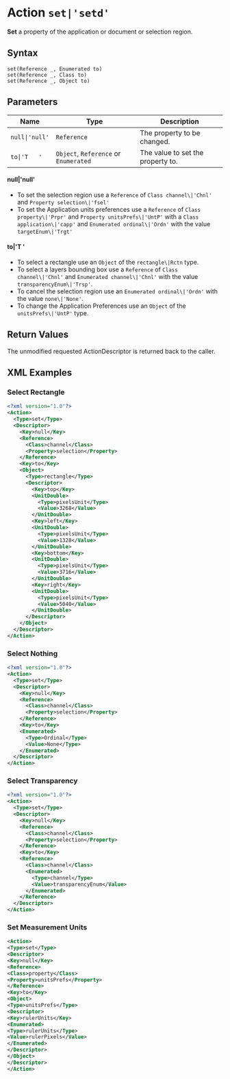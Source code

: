# Action `set|'setd'`

**Set** a property of the application or document or selection region.
## Syntax

```
set(Reference _, Enumerated to)
set(Reference _, Class to)
set(Reference _, Object to)
```

## Parameters

| Name | Type | Description
| --- | --- | --- |
`null\|'null'` | `Reference` | The property to be changed.
`to\|'T   '` | `Object`, `Reference` or `Enumerated` | The value to set the property to.  

#### null|'null'
* To set the selection region use a `Reference` of `Class channel\|'Chnl'` and `Property selection\|'fsel'`
* To set the Application units preferences use a `Reference` of `Class property\|'Prpr'` and `Property unitsPrefs\|'UntP'` with a `Class application\|'capp'` and `Enumerated ordinal\|'Ordn'` with the value `targetEnum\|'Trgt'`

#### to|'T   '
* To select a rectangle use an `Object` of the `rectangle\|Rctn` type.
* To select a layers bounding box use a `Reference` of `Class channel\|'Chnl'` and `Enumerated channel\|'Chnl'` with the value `transparencyEnum\|'Trsp'`.
* To cancel the selection region use an `Enumerated ordinal\|'Ordn'` with the value `none\|'None'`.
* To change the Application Preferences use an `Object` of the `unitsPrefs\|'UntP'` type.



## Return Values

The unmodified requested ActionDescriptor is returned back to the caller.

## XML Examples
### Select Rectangle
```xml
<?xml version="1.0"?>
<Action>
  <Type>set</Type>
  <Descriptor>
    <Key>null</Key>
    <Reference>
      <Class>channel</Class>
      <Property>selection</Property>
    </Reference>
    <Key>to</Key>
    <Object>
      <Type>rectangle</Type>
      <Descriptor>
        <Key>top</Key>
        <UnitDouble>
          <Type>pixelsUnit</Type>
          <Value>3268</Value>
        </UnitDouble>
        <Key>left</Key>
        <UnitDouble>
          <Type>pixelsUnit</Type>
          <Value>1328</Value>
        </UnitDouble>
        <Key>bottom</Key>
        <UnitDouble>
          <Type>pixelsUnit</Type>
          <Value>3716</Value>
        </UnitDouble>
        <Key>right</Key>
        <UnitDouble>
          <Type>pixelsUnit</Type>
          <Value>5040</Value>
        </UnitDouble>
      </Descriptor>
    </Object>
  </Descriptor>
</Action>
```
### Select Nothing
```xml
<?xml version="1.0"?>
<Action>
  <Type>set</Type>
  <Descriptor>
    <Key>null</Key>
    <Reference>
      <Class>channel</Class>
      <Property>selection</Property>
    </Reference>
    <Key>to</Key>
    <Enumerated>
      <Type>Ordinal</Type>
      <Value>None</Type>
    </Enumerated>
  </Descriptor>
</Action>
```
### Select Transparency
```xml
<?xml version="1.0"?>
<Action>
  <Type>set</Type>
  <Descriptor>
    <Key>null</Key>
    <Reference>
      <Class>channel</Class>
      <Property>selection</Property>
    </Reference>
    <Key>to</Key>
    <Reference>
      <Class>channel</Class>
      <Enumerated>
        <Type>channel</Type>
      	<Value>transparencyEnum</Value>
      </Enumerated>
    </Reference>
  </Descriptor>
</Action>
```
### Set Measurement Units
```xml
<Action>
<Type>set</Type>
<Descriptor>
<Key>null</Key>
<Reference>
<Class>property</Class>
<Property>unitsPrefs</Property>
</Reference>
<Key>to</Key>
<Object>
<Type>unitsPrefs</Type>
<Descriptor>
<Key>rulerUnits</Key>
<Enumerated>
<Type>rulerUnits</Type>
<Value>rulerPixels</Value>
</Enumerated>
</Descriptor>
</Object>
</Descriptor>
</Action>
```
